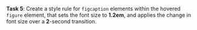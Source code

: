 **Task 5**: Create a style rule for `figcaption` elements within the hovered `figure` element, that sets the font size to **1.2em**, and applies the change in font size over a **2**-second transition.
